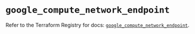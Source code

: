 # `google_compute_network_endpoint`

Refer to the Terraform Registry for docs: [`google_compute_network_endpoint`](https://registry.terraform.io/providers/hashicorp/google/6.11.2/docs/resources/compute_network_endpoint).
